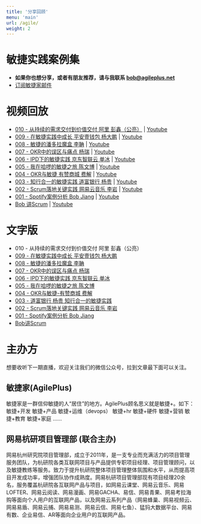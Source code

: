 ```yaml
---
title: '分享回顾'
menu: 'main'
url: /agile/
weight: 2
---
```


# 敏捷实践案例集

- **如果你也想分享，或者有朋友推荐，请与我联系 bob@agileplus.net**
- [订阅敏捷家邮件](http://agileplus.plus/subscription/zKC_LCgUW)

# 视频回放

- [010 - 从持续的需求交付到价值交付 阿里 彭鑫（公亮）](https://appmopev1Px9533.h5.xiaoeknow.com/content_page/eyJ0eXBlIjoiMiIsInJlc291cmNlX3R5cGUiOjQsInJlc291cmNlX2lkIjoibF81ZWMyNDIxYWQ1NjE3X1JKY1c3eGhpIiwiYXBwX2lkIjoiYXBwbW9wZXYxUHg5NTMzIiwicHJvZHVjdF9pZCI6IiJ9) | [Youtube](https://youtu.be/ADpfa2vkydE)
- [009 - 在敏捷实践中成长 平安壹钱包 杨大鹏](https://appmopev1px9533.h5.xiaoeknow.com/v1/course/video/v_5ecbd24064b4b_nCYEdxlg?type=2) | [Youtube](https://youtu.be/_a6G9By0fg4)
- [008 - 敏捷的潘多拉魔盒 李聃](https://appmopev1px9533.h5.xiaoeknow.com/v1/course/video/v_5ecbcfc05e5f4_s5Px4IF1?type=2) | [Youtube](https://youtu.be/QKg3of57FX8)
- [007 - OKR中的误区与痛点 杨瑞](https://appmopev1px9533.h5.xiaoeknow.com/v1/course/video/v_5eba4b1ed1959_HONpapLr?type=2&pro_id=p_5e7cbe9bb1218_UCyN5rjz) | [Youtube](https://youtu.be/a2ADyeJwTRQ)
- [006 - IPD下的敏捷实践 京东智联云 单冰](https://appmopev1px9533.h5.xiaoeknow.com/v1/course/video/v_5eb61b8238070_le3x61sM?type=2&pro_id=p_5e7cbe9bb1218_UCyN5rjz) | [Youtube](https://youtu.be/cNf6gDrPugI)
- [005 - 我在哈啰的敏捷之旅 陈文博](https://appmopev1px9533.h5.xiaoeknow.com/v1/course/video/v_5eaec5c10f092_hQ1xxSzT?type=2&pro_id=p_5e7cbe9bb1218_UCyN5rjz) | [Youtube](https://www.youtube.com/watch?v=n7MkPL2pdTg)
- [004 - OKR与敏捷 有赞商城 费解](https://appmopev1px9533.h5.xiaoeknow.com/v1/course/video/v_5e9d0be78ada2_28QQjTtv?type=2&pro_id=p_5e7cbe9bb1218_UCyN5rjz) | [Youtube](https://www.youtube.com/watch?v=8pIYbgthick)
- [003 - 知行合一的敏捷实践 道富银行 杨贵](https://appmopev1px9533.h5.xiaoeknow.com/v1/course/video/v_5e94415c5c604_0jwImEuS?type=2&pro_id=p_5e7cbe9bb1218_UCyN5rjz) | [Youtube](https://youtu.be/0sDubj_OYw4)
- [002 - Scrum落地关键实践 网易云音乐 李岩](https://appmopev1px9533.h5.xiaoeknow.com/v1/course/video/v_5e7d3b11438c8_5I6vEGUX?type=2&pro_id=p_5e7cbe9bb1218_UCyN5rjz) | [Youtube](https://youtu.be/7jUOYY9ykXA)
- [001 - Spotify案例分析 Bob Jiang](https://www.bilibili.com/video/BV19E411x7mF/) | [Youtube](https://youtu.be/026c7iRFvFA)
- [Bob 讲Scrum](https://www.bilibili.com/video/BV1r7411o7zJ/) | [Youtube](https://youtu.be/-wTRU-LKgEY)

# 文字版

- 010 - 从持续的需求交付到价值交付 阿里 彭鑫（公亮）
- [009 - 在敏捷实践中成长 平安壹钱包 杨大鹏](https://mp.weixin.qq.com/s/I9rSz99gXS7SLsPflB38qA)
- [008 - 敏捷的潘多拉魔盒 李聃](https://mp.weixin.qq.com/s/ouu3sElh8aDdrUGgsiS2aA)
- [007 - OKR中的误区与痛点 杨瑞](https://mp.weixin.qq.com/s/yYqd-khg6bAbo3BzhJMRtw)
- [006 - IPD下的敏捷实践 京东智联云 单冰](https://mp.weixin.qq.com/s/WIivYziA_fQgMWpAIUtO9A)
- [005 - 我在哈啰的敏捷之旅 陈文博](https://mp.weixin.qq.com/s/He72P4Xsf4aIYexcJ2sdyA)
- [004 - OKR与敏捷-有赞商城 费解](https://mp.weixin.qq.com/s/9SbnDAXbvaBjCI9aoEnkew)
- [003 - 道富银行 杨贵 知行合一的敏捷实践](https://mp.weixin.qq.com/s/UUodVrWHbG0sDd7N_rbTMw)
- [002 - Scrum落地关键实践 网易云音乐 李岩](https://mp.weixin.qq.com/s/rcSvDohy2pkIHfDbz6AySQ)
- [001 - Spotify案例分析 Bob Jiang](https://mp.weixin.qq.com/s/BpgNuTf4n1-TptvHI_UpPQ)
- [Bob讲Scrum](https://mp.weixin.qq.com/s/jq6GSW4YdtU8FsjXT_QfQw)

# 主办方

想要收听下一期直播，欢迎关注我们的微信公众号，拉到文章最下面可以关注。

## 敏捷家(AgilePlus)

敏捷家是一群信仰敏捷的人“居住”的地方。AgilePlus顾名思义就是敏捷+。如下： 敏捷+开发 敏捷+产品 敏捷+运维（devops） 敏捷+hr 敏捷+硬件 敏捷+营销 敏捷+教育 敏捷+家庭 ……

## 网易杭研项目管理部 (联合主办)

网易杭州研究院项目管理部，成立于2011年，是一支专业而充满活力的项目管理服务团队，为杭研院各类互联网项目与产品提供专职项目经理、项目管理顾问，以及敏捷教练等服务。致力于提升杭研院整体项目管理整体氛围和水平，从而提高项目开发成功率，增强团队协作成熟度。网易杭研项目管理部现有项目经理20余名，服务覆盖杭研院各互联网产品与项目，如网易云课堂、网易云音乐、网易LOFTER、网易云阅读、网易漫画、网易GACHA、易信、网易青果、网易考拉海购等面向个人用户的互联网产品，以及网易云系列产品（网易蜂巢、网易视频云、网易易盾、网易云捕、网易易测、网易云信、网易七鱼）、猛犸大数据平台、网易有数、企业易信、AR等面向企业用户的互联网产品。